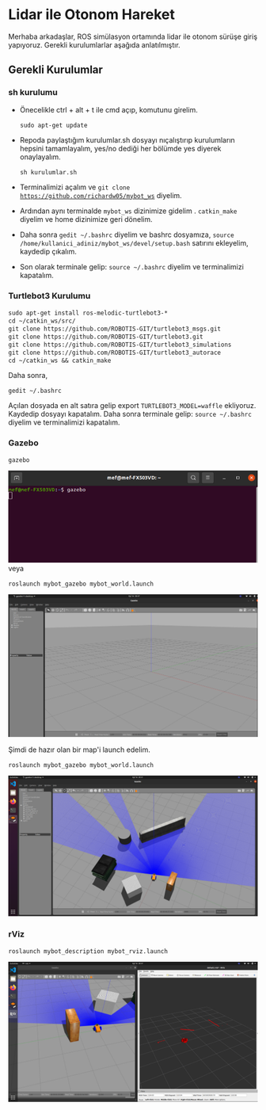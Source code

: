 # Lidar ile Otonom Hareket

Merhaba arkadaşlar, ROS simülasyon ortamında lidar ile otonom sürüşe giriş yapıyoruz. Gerekli kurulumlarlar aşağıda anlatılmıştır. 

## Gerekli Kurulumlar 

### sh kurulumu 

- Önecelikle ctrl + alt + t ile cmd açıp,   komutunu girelim.

      sudo apt-get update 

- Repoda paylaştığım kurulumlar.sh dosyayı nıçalıştırıp kurulumların hepsini tamamlayalım, yes/no dediği her bölümde yes diyerek onaylayalım.  

      sh kurulumlar.sh

- Terminalimizi açalım ve  <code>git clone  https://github.com/richardw05/mybot_ws</code> diyelim.

- Ardından aynı terminalde  <code>mybot_ws</code> dizinimize gidelim .  <code>catkin_make</code> diyelim ve home dizinimize geri dönelim.

- Daha sonra  <code>gedit ~/.bashrc</code> diyelim ve bashrc dosyamıza,  <code>source /home/kullanici_adiniz/mybot_ws/devel/setup.bash</code> satırını ekleyelim, kaydedip çıkalım.

- Son olarak terminale gelip:  <code>source ~/.bashrc</code> diyelim ve terminalimizi kapatalım.

### Turtlebot3 Kurulumu

    sudo apt-get install ros-melodic-turtlebot3-*  
    cd ~/catkin_ws/src/  
    git clone https://github.com/ROBOTIS-GIT/turtlebot3_msgs.git  
    git clone https://github.com/ROBOTIS-GIT/turtlebot3.git  
    git clone https://github.com/ROBOTIS-GIT/turtlebot3_simulations  
    git clone https://github.com/ROBOTIS-GIT/turtlebot3_autorace  
    cd ~/catkin_ws && catkin_make  

Daha sonra,

    gedit ~/.bashrc

Açılan dosyada en alt satıra gelip export  <code>TURTLEBOT3_MODEL=waffle</code> ekliyoruz. Kaydedip dosyayı kapatalım. Daha sonra terminale gelip:  <code>source ~/.bashrc</code> diyelim ve terminalimizi kapatalım.

### Gazebo 

    gazebo  
![alt text](https://github.com/mftnakrsu/autonomous-movement-using-lidar-data/blob/main/imgs/1.png)  
veya  

    roslaunch mybot_gazebo mybot_world.launch  
![alt text](https://github.com/mftnakrsu/autonomous-movement-using-lidar-data/blob/main/imgs/2.png)  


Şimdi de hazır olan bir map'i launch edelim. 

    roslaunch mybot_gazebo mybot_world.launch  
![alt text](https://github.com/mftnakrsu/autonomous-movement-using-lidar-data/blob/main/imgs/4.png)  

### rViz  

    roslaunch mybot_description mybot_rviz.launch      
![alt text](https://github.com/mftnakrsu/autonomous-movement-using-lidar-data/blob/main/imgs/5.png)  

